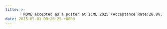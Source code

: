 ```yaml
---
title: >-
        ROME accepted as a poster at ICML 2025 (Acceptance Rate:26.9%, 3,260/12,107) <span class="badge badge-pill badge-primary">Poster</span>
date: 2025-05-01 09:26:25 +0800
---
```

